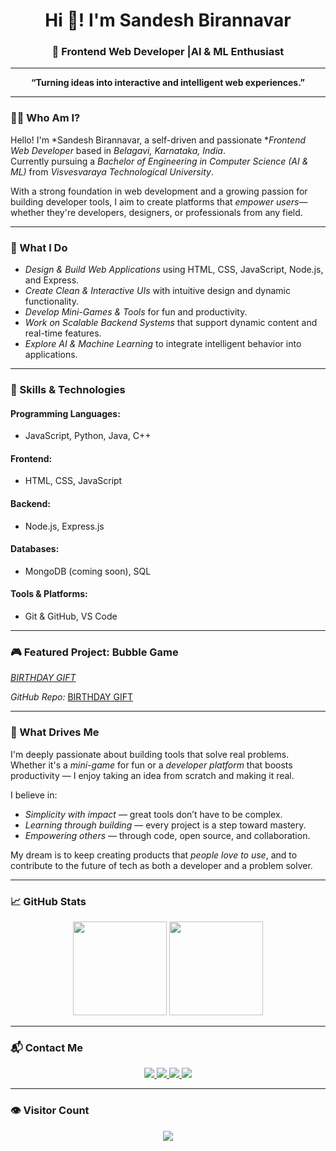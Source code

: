 <h1 align="center">Hi 👋! I'm Sandesh Birannavar</h1>
<h3 align="center">🚀 Frontend Web Developer |AI & ML Enthusiast</h3>

---

<p align="center">
  <b>“Turning ideas into interactive and intelligent web experiences.”</b>
</p>

---

### 🧑‍💻 Who Am I?

Hello! I'm *Sandesh Birannavar, a self-driven and passionate **Frontend Web Developer* based in *Belagavi, Karnataka, India*.  
Currently pursuing a *Bachelor of Engineering in Computer Science (AI & ML)* from *Visvesvaraya Technological University*.

With a strong foundation in web development and a growing passion for building developer tools, I aim to create platforms that *empower users*—whether they're developers, designers, or professionals from any field.

---

### 🎯 What I Do

- *Design & Build Web Applications* using HTML, CSS, JavaScript, Node.js, and Express.
- *Create Clean & Interactive UIs* with intuitive design and dynamic functionality.
- *Develop Mini-Games & Tools* for fun and productivity.
- *Work on Scalable Backend Systems* that support dynamic content and real-time features.
- *Explore AI & Machine Learning* to integrate intelligent behavior into applications.

---

### 🧩 Skills & Technologies

#### Programming Languages:
- JavaScript, Python, Java, C++

#### Frontend:
- HTML, CSS, JavaScript

#### Backend:
- Node.js, Express.js

#### Databases:
- MongoDB (coming soon), SQL

#### Tools & Platforms:
- Git & GitHub, VS Code

---

### 🎮 Featured Project: Bubble Game

*[BIRTHDAY GIFT](https://sa1ndesh.github.io/Birthday_gift/)*  

*GitHub Repo:* [BIRTHDAY GIFT](https://github.com/Sa1ndesh/Birthday_gift)

---

### 🚀 What Drives Me

I'm deeply passionate about building tools that solve real problems.  
Whether it's a *mini-game* for fun or a *developer platform* that boosts productivity — I enjoy taking an idea from scratch and making it real.

I believe in:
- *Simplicity with impact* — great tools don’t have to be complex.
- *Learning through building* — every project is a step toward mastery.
- *Empowering others* — through code, open source, and collaboration.

My dream is to keep creating products that *people love to use*, and to contribute to the future of tech as both a developer and a problem solver.

---

### 📈 GitHub Stats

<div align="center">
  <img src="https://github-readme-stats.vercel.app/api?username=rahulgulabaji&show_icons=true&theme=dracula" height="150"/>
  <img src="https://github-readme-stats.vercel.app/api/top-langs?username=rahulgulabaji&layout=compact&theme=dark" height="150"/>
</div>

---

### 📬 Contact Me

<div align="center">
  <a href="https://www.instagram.com/sandy._.45__?igsh=bDdtcTI5YWFhczY5" target="_blank">
    <img src="https://img.shields.io/badge/Instagram-E4405F?style=for-the-badge&logo=instagram&logoColor=white" />
  </a>
  <a href="https://www.linkedin.com/in/sandesh-birannavar-99b947313?utm_source=share&utm_campaign=share_via&utm_content=profile&utm_medium=android_app" target="_blank">
    <img src="https://img.shields.io/badge/X (Twitter)-000000?style=for-the-badge&logo=twitter&logoColor=white" />
  </a>
  <a href="mailto:sandeshbirannavar@gmail.com">
    <img src="https://img.shields.io/badge/Gmail-D14836?style=for-the-badge&logo=gmail&logoColor=white" />
  </a>
  <a href="https://sa1ndesh.github.io/SANDESH-PORTFOLIO/" target="_blank">
    <img src="https://img.shields.io/badge/Portfolio-000000?style=for-the-badge&logo=githubpages&logoColor=white" />
  </a>
</div>

---

### 👁 Visitor Count
<p align="center">
  <img src="https://profile-counter.glitch.me/Sa1ndesh/count.svg?" />
</p>
